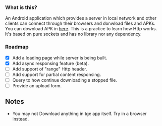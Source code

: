 ### What is this?

An Android application which provides a server in local network and other clients can connect 
through their browsers and donwload files and APKs.
You can download APK in [here](https://github.com/Mehran7kl/Android-Share-Server/releases).
This is a practice to learn how Http works.
It's based on pure sockets and has no library nor any dependency.

### Roadmap

- [x] Add a loading page while server is being built.
- [x] Add async responsing feature (beta).
- [ ] Add support of "range" Http header. 
- [ ] Add support for partial content responsing.
- [ ] Query to how continue downloading a stopped file.
- [ ] Provide an upload form.

## Notes 

- You may not Download anything in tge app itself. Try in a browser instead.



